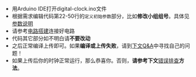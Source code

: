 
 - 用Arduino IDE打开digital-clock.ino文件
 - 根据需求编辑代码第22-50行的`定义初始参数`部分，比如**修改小组组号**。具体见[参数说明](/params)
 - 请参考[电路搭建](/instro)连接好电路
 - 代码其它部分如不明白请**不要改动**
 - 之后正常编译上传即可。如果**编译或上传失败**，请到[下文Q&A](/qa)中寻找自己的问题！
 - 如果上传后你的时钟正常运行，那么恭喜你。否则，**请参考下文**[错误排查](/debug)**方法**。
 

